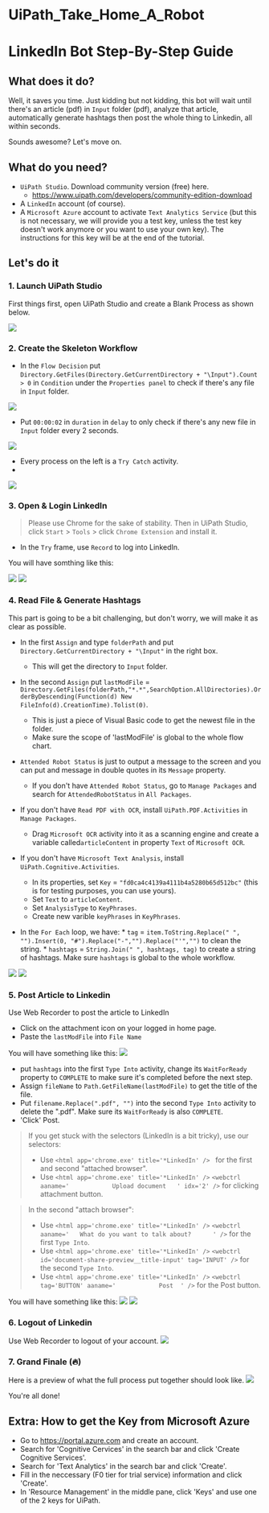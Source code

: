 # UiPath_Take_Home_A_Robot
# LinkedIn Bot Step-By-Step Guide

## What does it do?
Well, it saves you time. Just kidding but not kidding, this bot will wait until there's an article (pdf) in `Input` folder (pdf), analyze that article, automatically generate hashtags then post the whole thing to Linkedin, all within seconds.

Sounds awesome? Let's move on.

## What do you need?
* `UiPath Studio`. Download community version (free) here.
    * https://www.uipath.com/developers/community-edition-download
* A `LinkedIn` account (of course).
* A `Microsoft Azure` account to activate `Text Analytics Service` (but this is not necessary, we will provide you a test key, unless the test key doesn't work anymore or you want to use your own key). The instructions for this key will be at the end of the tutorial.

## Let's do it

### 1. Launch UiPath Studio

First things first, open UiPath Studio and create a Blank Process as shown below.

![](https://i.imgur.com/9VamsVr.gif)


### 2. Create the Skeleton Workflow

* In the `Flow Decision` put `Directory.GetFiles(Directory.GetCurrentDirectory + "\Input").Count > 0` in `Condition` under the `Properties panel` to check if there's any file in `Input` folder.

![](https://i.imgur.com/tKAdYry.png)


* Put `00:00:02` in `duration` in `delay` to only check if there's any new file in `Input` folder every 2 seconds.

![](https://i.imgur.com/mPlTWw4.gif)

* Every process on the left is a `Try Catch` activity.
* 
![](https://i.imgur.com/liLXlnU.png)


### 3. Open & Login LinkedIn

> Please use Chrome for the sake of stability.
> Then in UiPath Studio, click `Start` > `Tools` > click `Chrome Extension` and install it.

* In the `Try` frame, use `Record` to log into LinkedIn.

You will have somthing like this:

![](https://i.imgur.com/YwodxDf.png)
![](https://i.imgur.com/WEIrluI.png)





### 4. Read File & Generate Hashtags
This part is going to be a bit challenging, but don't worry, we will make it as clear as possible.
* In the first `Assign` and type `folderPath` and put `Directory.GetCurrentDirectory + "\Input"` in the right box.
    * This will get the directory to `Input` folder.
    
* In the second `Assign` put `lastModFile` = `Directory.GetFiles(folderPath,"*.*",SearchOption.AllDirectories).OrderByDescending(Function(d) New FileInfo(d).CreationTime).Tolist(0)`.
    * This is just a piece of Visual Basic code to get the newest file in the folder.
    * Make sure the scope of 'lastModFile' is global to the whole flow chart.
    
* `Attended Robot Status` is just to output a message to the screen and you can put and message in double quotes in its `Message` property.
    * If you don't have `Attended Robot Status`, go to `Manage Packages` and search for `AttendedRobotStatus` in `All Packages`.
* If you don't have `Read PDF with OCR`, install `UiPath.PDF.Activities` in `Manage Packages`.
    * Drag `Microsoft OCR` activity into it as a scanning engine and create a variable called`articleContent` in property `Text` of `Microsoft OCR`.
* If you don't have `Microsoft Text Analysis`, install `UiPath.Cognitive.Activities`.
    * In its properties, set `Key` = `"fd0ca4c4139a4111b4a5280b65d512bc"` (this is for testing purposes, you can use yours).
    * Set `Text` to `articleContent`.
    * Set `AnalysisType` to `KeyPhrases`.
    * Create new varible `keyPhrases` in `KeyPhrases`.
* In the `For Each` loop, we have:
        * `tag` = `item.ToString.Replace(" ", "").Insert(0, "#").Replace("-","").Replace("'","")` to clean the string.
        * `hashtags` = `String.Join(" ", hashtags, tag)` to create a string of hashtags. Make sure `hashtags` is global to the whole workflow.
        
![](https://i.imgur.com/iZ7fpqm.png)
![](https://i.imgur.com/wkwRnXX.png)


### 5. Post Article to Linkedin
Use Web Recorder to post the article to LinkedIn
* Click on the attachment icon on your logged in home page.
* Paste the `lastModFile` into `File Name`

You will have something like this:
![](https://i.imgur.com/grEbCVM.png)

* put `hashtags` into the first `Type Into` activity, change its `WaitForReady` property to `COMPLETE` to make sure it's completed before the next step.
* Assign `fileName` to `Path.GetFileName(lastModFile)` to get the title of the file.
* Put `filename.Replace(".pdf", "")` into the second `Type Into` activity to delete the ".pdf". Make sure its `WaitForReady` is also `COMPLETE`.
* 'Click' Post.

> If you get stuck with the selectors (LinkedIn is a bit tricky), use our selectors:
> * Use `<html app='chrome.exe' title='*LinkedIn' />
` for the first and second "attached browser".
> * Use `<html app='chrome.exe' title='*LinkedIn' />`
> `<webctrl aaname='            Upload document   ' idx='2' />` for clicking attachment button.

> In the second "attach browser":
> * Use `<html app='chrome.exe' title='*LinkedIn' />`
> `<webctrl aaname='   What do you want to talk about?      ' />` for the first `Type Into`.
> * Use `<html app='chrome.exe' title='*LinkedIn' />`
> `<webctrl id='document-share-preview__title-input' tag='INPUT' />` for the second `Type Into`.
> * Use `<html app='chrome.exe' title='*LinkedIn' />`
> `<webctrl tag='BUTTON' aaname='            Post  ' />` for the Post button.

You will have something like this:
![](https://i.imgur.com/J6Qm5nm.png)
![](https://i.imgur.com/5PEhA0q.png)



### 6. Logout of Linkedin
Use Web Recorder to logout of your account.
![](https://i.imgur.com/AJ2Q1Rh.png)



    

<!-- <img src="https://github.com/JessieGross/FlashcardsMagic/blob/master/AppDemo.gif" width=400><br> -->

### 7. Grand Finale (🔥)

Here is a preview of what the full process put together should look like.
![](https://i.imgur.com/78ImAFH.gif)

You're all done!

## Extra: How to get the Key from Microsoft Azure
* Go to https://portal.azure.com and create an account.
* Search for 'Cognitive Cervices' in the search bar and click 'Create Cognitive Services'.
* Search for 'Text Analytics' in the search bar and click 'Create'.
* Fill in the neccessary (F0 tier for trial service) information and click 'Create'.
* In 'Resource Management' in the middle pane, click 'Keys' and use one of the 2 keys for UiPath.
